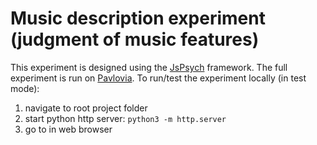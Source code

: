 # Music description experiment (judgment of music features)

This experiment is designed using the [JsPsych](https://www.jspsych.org/7.3/)
framework.
The full experiment is run on [Pavlovia](https://pavlovia.org).
To run/test the experiment locally (in test mode):

1. navigate to root project folder
2. start python http server: `python3 -m http.server`
3. go to [](localhost:8000/indexTEST.html) in web browser


